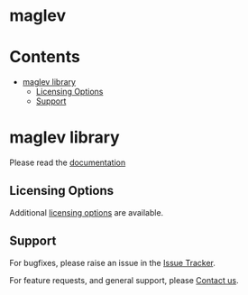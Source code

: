 
maglev
======

Contents
========

* [maglev library](#maglev-library)
	* [Licensing Options](#licensing-options)
	* [Support](#support)

# maglev library
  
Please read the [documentation][docs]
## Licensing Options


Additional [licensing options][licensing] are available.
## Support


For bugfixes, please raise an issue in the [Issue Tracker][bugs].

For feature requests, and general support, please [Contact us][contact].


[bugs]: https://github.com/mindpowered/maglev-cpp/issues
[contact]: https://mindpowered.dev/support.html?ref=maglev-cpp/
[docs]: https://mindpowered.github.io/maglev-cpp/
[licensing]: https://mindpowered.dev/?ref=maglev-cpp

